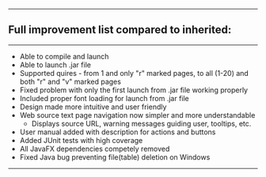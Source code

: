 ------------------------------------------------------------------------

Full improvement list compared to inherited: 
------------------

------------------------------------------------------------------------

- Able to compile and launch
- Able to launch .jar file
- Supported quires - from 1 and only "r" marked pages, to all (1-20) and both "r" and "v" marked pages
- Fixed problem with only the first launch from .jar file working properly
- Included proper font loading for launch from .jar file
- Design made more intuitive and user friendly 
- Web source text page navigation now simpler and more understandable
   - Displays source URL, warning messages guiding user, tooltips, etc.
- User manual added with description for actions and buttons
- Added JUnit tests with high coverage 
- All JavaFX dependencies competely removed 
- Fixed Java bug preventing file(table) deletion on Windows

------------------------------------------------------------------------